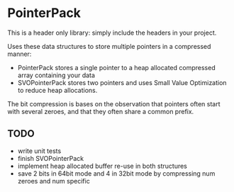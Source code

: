 PointerPack
===========

This is a header only library: simply include the headers in your project.

Uses these data structures to store multiple pointers in a compressed manner:
- PointerPack stores a single pointer to a heap allocated compressed array containing your data
- SVOPointerPack stores two pointers and uses Small Value Optimization to reduce heap allocations.

The bit compression is bases on the observation that pointers often start with several zeroes, and that they often share a common prefix.


TODO
----
- write unit tests
- finish SVOPointerPack
- implement heap allocated buffer re-use in both structures
- save 2 bits in 64bit mode and 4 in 32bit mode by compressing num zeroes and num specific
